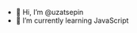 - 👋 Hi, I’m @uzatsepin
- 🌱 I’m currently learning JavaScript

<!---
uzatsepin/uzatsepin is a ✨ special ✨ repository because its `README.md` (this file) appears on your GitHub profile.
You can click the Preview link to take a look at your changes.
--->
